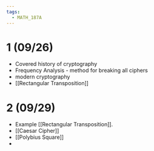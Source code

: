 ```yaml
---
tags:
  - MATH_187A
---
```

# 1 (09/26)
- Covered history of cryptography
- Frequency Analysis - method for breaking all ciphers
- modern cryptography
- [[Rectangular Transposition]]

# 2 (09/29)
- Example [[Rectangular Transposition]]. 
- [[Caesar Cipher]]
- [[Polybius Square]]
- 